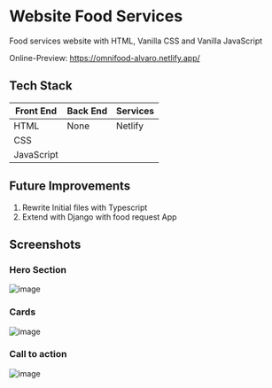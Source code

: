 # Website Food Services
Food services website with HTML, Vanilla CSS and Vanilla JavaScript

Online-Preview: https://omnifood-alvaro.netlify.app/

## Tech Stack
| Front End  | Back End | Services |
|------------|----------|----------|
| HTML       | None     | Netlify  |
| CSS        |          |          |
| JavaScript |          |          |

## Future Improvements
1. Rewrite Initial files with Typescript
2. Extend with Django with food request App

## Screenshots

### Hero Section
![image](https://user-images.githubusercontent.com/87340855/222541124-a09d77a1-0fe7-473a-a999-b7d13569c408.png)

### Cards
![image](https://user-images.githubusercontent.com/87340855/222541199-9356d796-1c02-4b21-b3c4-4b4357639aac.png)

### Call to action
![image](https://user-images.githubusercontent.com/87340855/222541258-c835df97-c801-48a3-a376-10f98f6a84ab.png)
